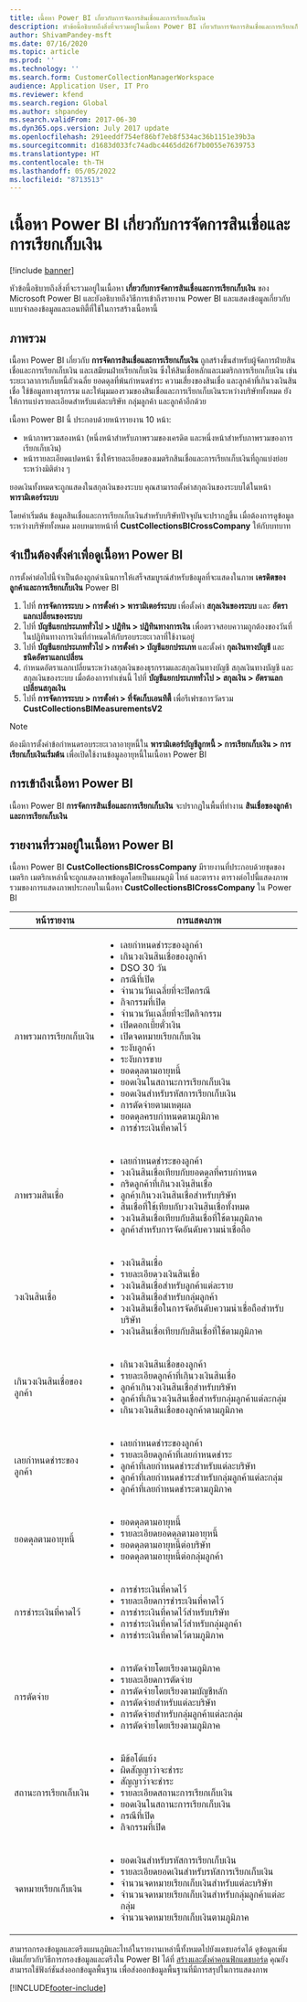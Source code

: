```yaml
---
title: เนื้อหา Power BI เกี่ยวกับการจัดการสินเชื่อและการเรียกเก็บเงิน
description: หัวข้อนี้อธิบายถึงสิ่งที่จะรวมอยู่ในเนื้อหา Power BI เกี่ยวกับการจัดการสินเชื่อและการเรียกเก็บเงิน และยังอธิบายถึงวิธีการเข้าถึงรายงาน Power BI และแสดงข้อมูลเกี่ยวกับแบบจำลองข้อมูลและเอนทิตี้ที่ใช้ในการสร้างเนื้อหานี้
author: ShivamPandey-msft
ms.date: 07/16/2020
ms.topic: article
ms.prod: ''
ms.technology: ''
ms.search.form: CustomerCollectionManagerWorkspace
audience: Application User, IT Pro
ms.reviewer: kfend
ms.search.region: Global
ms.author: shpandey
ms.search.validFrom: 2017-06-30
ms.dyn365.ops.version: July 2017 update
ms.openlocfilehash: 291eeddf754ef86bf7eb8f534ac36b1151e39b3a
ms.sourcegitcommit: d1683d033fc74adbc4465dd26f7b0055e7639753
ms.translationtype: HT
ms.contentlocale: th-TH
ms.lasthandoff: 05/05/2022
ms.locfileid: "8713513"
---
```

# <a name="credit-and-collections-management-power-bi-content"></a>เนื้อหา Power BI เกี่ยวกับการจัดการสินเชื่อและการเรียกเก็บเงิน

[!include [banner](../includes/banner.md)]

หัวข้อนี้อธิบายถึงสิ่งที่จะรวมอยู่ในเนื้อหา **เกี่ยวกับการจัดการสินเชื่อและการเรียกเก็บเงิน** ของ Microsoft Power BI และยังอธิบายถึงวิธีการเข้าถึงรายงาน Power BI และแสดงข้อมูลเกี่ยวกับแบบจำลองข้อมูลและเอนทิตี้ที่ใช้ในการสร้างเนื้อหานี้

## <a name="overview"></a>ภาพรวม

เนื้อหา Power BI เกี่ยวกับ **การจัดการสินเชื่อและการเรียกเก็บเงิน** ถูกสร้างขึ้นสำหรับผู้จัดการฝ่ายสินเชื่อและการเรียกเก็บเงิน และเสมียนฝ่ายเรียกเก็บเงิน ซึ่งให้สินเชื่อหลักและเมตริกการเรียกเก็บเงิน เช่น ระยะเวลาการเก็บหนี้ถัวเฉลี่ย ยอดดุลที่พ้นกำหนดชำระ ความเสี่ยงของสินเชื่อ และลูกค้าที่เกินวงเงินสินเชื่อ ใช้ข้อมูลทางธุรกรรม และให้มุมมองรวมของสินเชื่อและการเรียกเก็บเงินระหว่างบริษัททั้งหมด ยังให้การแบ่งรายละเอียดสำหรับแต่ละบริษัท กลุ่มลูกค้า และลูกค้าอีกด้วย

เนื้อหา Power BI นี้ ประกอบด้วยหน้ารายงาน 10 หน้า:

- หน้าภาพรวมสองหน้า (หนึ่งหน้าสำหรับภาพรวมของเครดิต และหนึ่งหน้าสำหรับภาพรวมของการเรียกเก็บเงิน)
- หน้ารายละเอียดแปดหน้า ซึ่งให้รายละเอียดของเมตริกสินเชื่อและการเรียกเก็บเงินที่ถูกแบ่งย่อยระหว่างมิติต่าง ๆ

ยอดเงินทั้งหมดจะถูกแสดงในสกุลเงินของระบบ คุณสามารถตั้งค่าสกุลเงินของระบบได้ในหน้า **พารามิเตอร์ระบบ**

โดยค่าเริ่มต้น ข้อมูลสินเชื่อและการเรียกเก็บเงินสำหรับบริษัทปัจจุบันจะปรากฏขึ้น เมื่อต้องการดูข้อมูลระหว่างบริษัททั้งหมด มอบหมายหน้าที่ **CustCollectionsBICrossCompany** ให้กับบทบาท

## <a name="setup-needed-to-view-power-bi-content"></a>จำเป็นต้องตั้งค่าเพื่อดูเนื้อหา Power BI

การตั้งค่าต่อไปนี้จำเป็นต้องถูกดำเนินการให้เสร็จสมบูรณ์สำหรับข้อมูลที่จะแสดงในภาพ **เครดิตของลูกค้าและการเรียกเก็บเงิน** Power BI

1. ไปที่ **การจัดการระบบ > การตั้งค่า > พารามิเตอร์ระบบ** เพื่อตั้งค่า **สกุลเงินของระบบ** และ **อัตราแลกเปลี่ยนของระบบ**
2. ไปที่ **บัญชีแยกประเภททั่วไป > ปฏิทิน > ปฏิทินทางการเงิน** เพื่อตรวจสอบความถูกต้องของวันที่ในปฏิทินทางการเงินที่กำหนดให้กับรอบระยะเวลาที่ใช้งานอยู่
3. ไปที่ **บัญชีแยกประเภททั่วไป > การตั้งค่า > บัญชีแยกประเภท** และตั้งค่า **กุลเงินทางบัญชี** และ **ชนิดอัตราแลกเปลี่ยน**
4. กำหนดอัตราแลกเปลี่ยนระหว่างสกุลเงินของธุรกรรมและสกุลเงินทางบัญชี สกุลเงินทางบัญชี และสกุลเงินของระบบ เมื่อต้องการทำเช่นนี้ ไปที่ **บัญชีแยกประเภททั่วไป > สกุลเงิน > อัตราแลกเปลี่ยนสกุลเงิน**
5. ไปที่ **การจัดการระบบ > การตั้งค่า > ที่จัดเก็บเอนทิตี้** เพื่อรีเฟรชการวัดรวม **CustCollectionsBIMeasurementsV2**

>[!NOTE] 
> ต้องมีการตั้งค่าข้อกำหนดรอบระยะเวลาอายุหนี้ใน **พารามิเตอร์บัญชีลูกหนี้ > การเรียกเก็บเงิน > การเรียกเก็บเงินเริ่มต้น** เพื่อเปิดใช้งานข้อมูลอายุหนี้ในเนื้อหา Power BI

## <a name="accessing-the-power-bi-content"></a>การเข้าถึงเนื้อหา Power BI

เนื้อหา Power BI **การจัดการสินเชื่อและการเรียกเก็บเงิน** จะปรากฏในพื้นที่ทำงาน **สินเชื่อของลูกค้าและการเรียกเก็บเงิน**

## <a name="reports-that-are-included-in-the-power-bi-content"></a>รายงานที่รวมอยู่ในเนื้อหา Power BI

เนื้อหา Power BI **CustCollectionsBICrossCompany** มีรายงานที่ประกอบด้วยชุดของเมตริก เมตริกเหล่านี้จะถูกแสดงภาพข้อมูลโดยเป็นแผนภูมิ ไทล์ และตาราง ตารางต่อไปนี้แสดงภาพรวมของการแสดงภาพประกอบในเนื้อหา **CustCollectionsBICrossCompany** ใน Power BI

| หน้ารายงาน                 | การแสดงภาพ |
|-----------------------------|---------------|
| ภาพรวมการเรียกเก็บเงิน        | <ul><li>เลยกำหนดชำระของลูกค้า</li><li>เกินวงเงินสินเชื่อของลูกค้า</li><li>DSO 30 วัน</li><li>กรณีที่เปิด</li><li>จำนวนวันเฉลี่ยที่จะปิดกรณี</li><li>กิจกรรมที่เปิด</li><li>จำนวนวันเฉลี่ยที่จะปิดกิจกรรม</li><li>เปิดดอกเบี้ยตั๋วเงิน</li><li>เปิดจดหมายเรียกเก็บเงิน</li><li>ระงับลูกค้า</li><li>ระงับการขาย</li><li>ยอดดุลตามอายุหนี้</li><li>ยอดเงินในสถานะการเรียกเก็บเงิน</li><li>ยอดเงินสำหรับรหัสการเรียกเก็บเงิน</li><li>การตัดจ่ายตามเหตุผล</li><li>ยอดดุลครบกำหนดตามภูมิภาค</li><li>การชำระเงินที่คาดไว้</li></ul> |
| ภาพรวมสินเชื่อ             | <ul><li>เลยกำหนดชำระของลูกค้า</li><li>วงเงินสินเชื่อเทียบกับยอดดุลที่ครบกำหนด</li><li>กริดลูกค้าที่เกินวงเงินสินเชื่อ</li><li>ลูกค้าเกินวงเงินสินเชื่อสำหรับบริษัท</li><li>สินเชื่อที่ใช้เทียบกับวงเงินสินเชื่อทั้งหมด</li><li>วงเงินสินเชื่อเทียบกับสินเชื่อที่ใช้ตามภูมิภาค</li><li>ลูกค้าสำหรับการจัดอันดับความน่าเชื่อถือ</li></ul> |
| วงเงินสินเชื่อ                | <ul><li>วงเงินสินเชื่อ</li><li>รายละเอียดวงเงินสินเชื่อ</li><li>วงเงินสินเชื่อสำหรับลูกค้าแต่ละราย</li><li>วงเงินสินเชื่อสำหรับกลุ่มลูกค้า</li><li>วงเงินสินเชื่อในการจัดอันดับความน่าเชื่อถือสำหรับบริษัท</li><li>วงเงินสินเชื่อเทียบกับสินเชื่อที่ใช้ตามภูมิภาค</li></ul> |
| เกินวงเงินสินเชื่อของลูกค้า | <ul><li>เกินวงเงินสินเชื่อของลูกค้า</li><li>รายละเอียดลูกค้าที่เกินวงเงินสินเชื่อ</li><li>ลูกค้าเกินวงเงินสินเชื่อสำหรับบริษัท</li><li>ลูกค้าที่เกินวงเงินสินเชื่อสำหรับกลุ่มลูกค้าแต่ละกลุ่ม</li><li>เกินวงเงินสินเชื่อของลูกค้าตามภูมิภาค</li></ul> |
| เลยกำหนดชำระของลูกค้า          | <ul><li>เลยกำหนดชำระของลูกค้า</li><li>รายละเอียดลูกค้าที่เลยกำหนดชำระ</li><li>ลูกค้าที่เลยกำหนดชำระสำหรับแต่ละบริษัท</li><li>ลูกค้าที่เลยกำหนดชำระสำหรับกลุ่มลูกค้าแต่ละกลุ่ม</li><li>ลูกค้าที่เลยกำหนดชำระตามภูมิภาค</li></ul> |
| ยอดดุลตามอายุหนี้               | <ul><li>ยอดดุลตามอายุหนี้</li><li>รายละเอียดยอดดุลตามอายุหนี้</li><li>ยอดดุลตามอายุหนี้ต่อบริษัท</li><li>ยอดดุลตามอายุหนี้ต่อกลุ่มลูกค้า</li></ul> |
| การชำระเงินที่คาดไว้           | <ul><li>การชำระเงินที่คาดไว้</li><li>รายละเอียดการชำระเงินที่คาดไว้</li><li>การชำระเงินที่คาดไว้สำหรับบริษัท</li><li>การชำระเงินที่คาดไว้สำหรับกลุ่มลูกค้า</li><li>การชำระเงินที่คาดไว้ตามภูมิภาค</li></ul> |
| การตัดจ่าย                  | <ul><li>การตัดจ่ายโดยเรียงตามภูมิภาค</li><li>รายละเอียดการตัดจ่าย</li><li>การตัดจ่ายโดยเรียงตามบัญชีหลัก</li><li>การตัดจ่ายสำหรับแต่ละบริษัท</li><li>การตัดจ่ายสำหรับกลุ่มลูกค้าแต่ละกลุ่ม</li><li>การตัดจ่ายโดยเรียงตามภูมิภาค</li></ul> |
| สถานะการเรียกเก็บเงิน          | <ul><li>มีข้อโต้แย้ง</li><li>ผิดสัญญาว่าจะชำระ</li><li>สัญญาว่าจะชำระ</li><li>รายละเอียดสถานะการเรียกเก็บเงิน</li><li>ยอดเงินในสถานะการเรียกเก็บเงิน</li><li>กรณีที่เปิด</li><li>กิจกรรมที่เปิด</li></ul> |
| จดหมายเรียกเก็บเงิน         | <ul><li>ยอดเงินสำหรับรหัสการเรียกเก็บเงิน</li><li>รายละเอียดยอดเงินสำหรับรหัสการเรียกเก็บเงิน</li><li>จำนวนจดหมายเรียกเก็บเงินสำหรับแต่ละบริษัท</li><li>จำนวนจดหมายเรียกเก็บเงินสำหรับกลุ่มลูกค้าแต่ละกลุ่ม</li><li>จำนวนจดหมายเรียกเก็บเงินตามภูมิภาค</li></ul> |

สามารถกรองข้อมูลและตรึงแผนภูมิและไทล์ในรายงานเหล่านี้ทั้งหมดไปยังแดชบอร์ดได้ ดูข้อมูลเพิ่มเติมเกี่ยวกับวิธีการกรองข้อมูลและตรึงใน Power BI ได้ที่ [สร้างและตั้งค่าคอนฟิกแดชบอร์ด](https://powerbi.microsoft.com/guided-learning/powerbi-learning-4-2-create-configure-dashboards/) คุณยังสามารถใช้ฟังก์ชันส่งออกข้อมูลพื้นฐาน เพื่อส่งออกข้อมูลพื้นฐานที่มีการสรุปในการแสดงภาพ


[!INCLUDE[footer-include](../../includes/footer-banner.md)]
